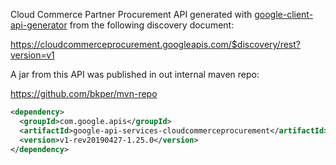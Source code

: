 Cloud Commerce Partner Procurement API generated with [google-client-api-generator](https://github.com/google/apis-client-generator) from the following discovery document:

https://cloudcommerceprocurement.googleapis.com/$discovery/rest?version=v1

A jar from this API was published in out internal maven repo:

https://github.com/bkper/mvn-repo


```xml
<dependency>
  <groupId>com.google.apis</groupId>
  <artifactId>google-api-services-cloudcommerceprocurement</artifactId>
  <version>v1-rev20190427-1.25.0</version>        
</dependency>
```
